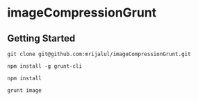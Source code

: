 # imageCompressionGrunt
## Getting Started

```
git clone git@github.com:mrijalul/imageCompressionGrunt.git
```

```
npm install -g grunt-cli
```

```
npm install
```

```
grunt image
```
